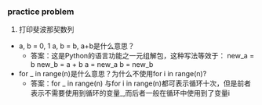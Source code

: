 
### practice problem

1. 打印斐波那契数列
  - a, b = 0, 1   a, b = b, a+b是什么意思？
    - 答案：这是Python的语言功能之一元组解包，这种写法等效于：
        new_a = b
        new_b = a + b
        a = new_a
        b = new_b
  - for _ in range(n)是什么意思？为什么不使用for i in range(n)?
    - 答案：for _ in range(n) 与for i in range(n)都可表示循环十次，但是前者表示不需要使用到循环的变量_,而后者一般在循环中使用到了变量i 
